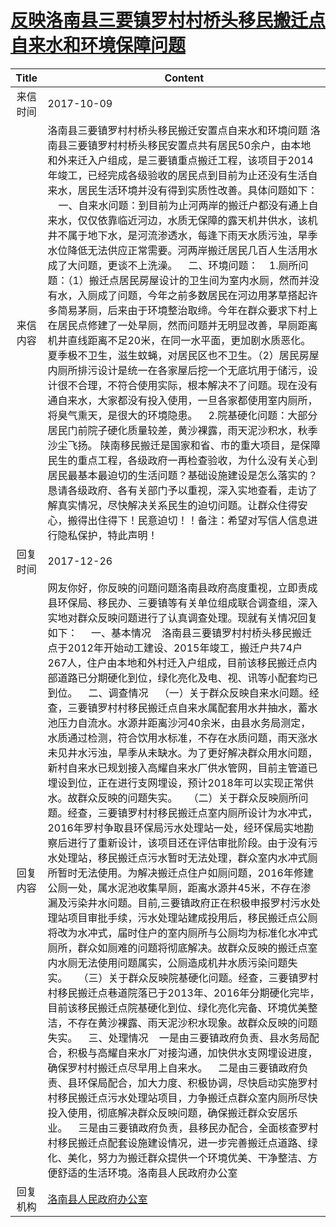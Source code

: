 # <a href="http://www.shangluo.gov.cn/zmhd/ldxxxx.jsp?urltype=leadermail.LeaderMailContentUrl&wbtreeid=1112&leadermailid=4365">反映洛南县三要镇罗村村桥头移民搬迁点自来水和环境保障问题</a>
| Title |                                                                                                                                                                                                                                                                                                                                                                                                                                                                                                                                                                       Content                                                                                                                                                                                                                                                                                                                                                                                                                                                                                                                                                                       |
|:-----:|-----------------------------------------------------------------------------------------------------------------------------------------------------------------------------------------------------------------------------------------------------------------------------------------------------------------------------------------------------------------------------------------------------------------------------------------------------------------------------------------------------------------------------------------------------------------------------------------------------------------------------------------------------------------------------------------------------------------------------------------------------------------------------------------------------------------------------------------------------------------------------------------------------------------------------------------------------------------------------------------------------------------------------------------------------------------------------------------------------------------------------------------------------|
| 来信时间  | 2017-10-09                                                                                                                                                                                                                                                                                                                                                                                                                                                                                                                                                                                                                                                                                                                                                                                                                                                                                                                                                                                                                                                                                                                                          |
| 来信内容  | 洛南县三要镇罗村村桥头移民搬迁安置点自来水和环境问题 洛南县三要镇罗村村桥头移民安置点共有居民50余户，由本地和外来迁入户组成，是三要镇重点搬迁工程，该项目于2014年竣工，已经完成各级验收的居民点到目前为止还没有生活自来水，居民生活环境并没有得到实质性改善。具体问题如下：     一、自来水问题：到目前为止河两岸的搬迁户都没有通上自来水，仅仅依靠临近河边，水质无保障的露天机井供水，该机井不属于地下水，是河流渗透水，每逢下雨天水质污浊，旱季水位降低无法供应正常需要。河两岸搬迁居民几百人生活用水成了大问题，更谈不上洗澡。    二、环境问题：    1.厕所问题：（1）搬迁点居民房屋设计的卫生间为室内水厕，然而并没有水，入厕成了问题，今年之前多数居民在河边用茅草搭起许多简易茅厕，后来由于环境整治取缔。今年在群众要求下村上在居民点修建了一处旱厕，然而问题并无明显改善，旱厕距离机井直线距离不足20米，在同一水平面，更加剧水质恶化。夏季极不卫生，滋生蚊蝇，对居民区也不卫生。（2）居民房屋内厕所排污设计是统一在各家屋后挖一个无底坑用于储污，设计很不合理，不符合使用实际，根本解决不了问题。现在没有通自来水，大家都没有投入使用，一旦各家都使用室内厕所，将臭气熏天，是很大的环境隐患。    2.院基硬化问题：大部分居民门前院子硬化质量较差，黄沙裸露，雨天泥沙积水，秋季沙尘飞扬。 陕南移民搬迁是国家和省、市的重大项目，是保障民生的重点工程，各级政府一再检查验收，为什么没有关心到居民最基本最迫切的生活问题？基础设施建设是怎么落实的？恳请各级政府、各有关部门予以重视，深入实地查看，走访了解真实情况，尽快解决关系民生的迫切问题。让群众住得安心，搬得出住得下！民意迫切！！备注：希望对写信人信息进行隐私保护，特此声明！                                                                                                                                                                                                                                                                                                                                                              |
| 回复时间  | 2017-12-26                                                                                                                                                                                                                                                                                                                                                                                                                                                                                                                                                                                                                                                                                                                                                                                                                                                                                                                                                                                                                                                                                                                                          |
| 回复内容  | 网友你好，你反映的问题问题洛南县政府高度重视，立即责成县环保局、移民办、三要镇等有关单位组成联合调查组，深入实地对群众反映问题进行了认真调查处理。现就有关情况回复如下：     一、基本情况    洛南县三要镇罗村村桥头移民搬迁点于2012年开始动工建设、2015年竣工，搬迁户共74户267人，住户由本地和外村迁入户组成，目前该移民搬迁点内部道路已分期硬化到位，绿化亮化及电、视、讯等小配套均已到位。    二、调查情况    （一）关于群众反映自来水问题。经查，三要镇罗村村移民搬迁点自来水属配套用水井抽水，蓄水池压力自流水。水源井距离沙河40余米，由县水务局测定，水质通过检测，符合饮用水标准，不存在水质问题，雨天涨水未见井水污浊，旱季从未缺水。为了更好解决群众用水问题，新村自来水已规划接入高耀自来水厂供水管网，目前主管道已埋设到位，正在进行支网埋设，预计2018年可以实现正常供水。故群众反映的问题失实。    （二）关于群众反映厕所问题。经查，三要镇罗村村移民搬迁点室内厕所设计为水冲式， 2016年罗村争取县环保局污水处理站一处，经环保局实地勘察后进行了重新设计，该项目还在评估审批阶段。由于没有污水处理站，移民搬迁点污水暂时无法处理，群众室内水冲式厕所暂时无法使用。为解决搬迁点住户如厕问题，2016年修建公厕一处，属水泥池收集旱厕，距离水源井45米，不存在渗漏及污染井水问题。目前,三要镇政府正在积极申报罗村污水处理站项目审批手续，污水处理站建成投用后，移民搬迁点公厕将改为水冲式，届时住户的室内厕所与公厕均为标准化水冲式厕所，群众如厕难的问题将彻底解决。故群众反映的搬迁点室内水厕无法使用问题属实，公厕造成机井水质污染问题失实。    （三）关于群众反映院基硬化问题。经查，三要镇罗村村移民搬迁点巷道院落已于2013年、2016年分期硬化完毕，目前该移民搬迁点院基硬化到位、绿化亮化完备、环境优美整洁，不存在黄沙裸露、雨天泥沙积水现象。故群众反映的问题失实。    三、处理情况    一是由三要镇政府负责、县水务局配合，积极与高耀自来水厂对接沟通，加快供水支网埋设进度，确保罗村村搬迁点尽早用上自来水。    二是由三要镇政府负责、县环保局配合，加大力度、积极协调，尽快启动实施罗村村移民搬迁点污水处理站项目，力争搬迁点群众室内厕所尽快投入使用，彻底解决群众反映问题，确保搬迁群众安居乐业。    三是由三要镇政府负责，县移民办配合，全面核查罗村村移民搬迁点配套设施建设情况，进一步完善搬迁点道路、绿化、美化，努力为搬迁群众提供一个环境优美、干净整洁、方便舒适的生活环境。洛南县人民政府办公室 |
| 回复机构  | <a href="../../categories/agencies/洛南县人民政府办公室.md">洛南县人民政府办公室</a>                                                                                                                                                                                                                                                                                                                                                                                                                                                                                                                                                                                                                                                                                                                                                                                                                                                                                                                                                                                                                                                                                      |